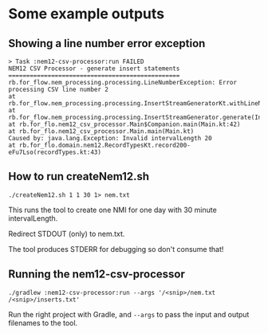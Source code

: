 # Some example outputs

## Showing a line number error exception

    > Task :nem12-csv-processor:run FAILED
    NEM12 CSV Processor - generate insert statements
    ================================================
    rb.for_flow.nem_processing.processing.LineNumberException: Error processing CSV line number 2
    at rb.for_flow.nem_processing.processing.InsertStreamGeneratorKt.withLineNumberException(InsertStreamGenerator.kt:105)
    at rb.for_flow.nem_processing.processing.InsertStreamGenerator.generate(InsertStreamGenerator.kt:32)
    at rb.for_flo.nem12_csv_processor.Main$Companion.main(Main.kt:42)
    at rb.for_flo.nem12_csv_processor.Main.main(Main.kt)
    Caused by: java.lang.Exception: Invalid intervalLength 20
    at rb.for_flo.domain.nem12.RecordTypesKt.record200-eFu7Lso(recordTypes.kt:43)

## How to run createNem12.sh

    ./createNem12.sh 1 1 30 1> nem.txt

This runs the tool to create one NMI for one day with 30 minute intervalLength.

Redirect STDOUT (only) to nem.txt.

The tool produces STDERR for debugging so don't consume that!

## Running the nem12-csv-processor

    ./gradlew :nem12-csv-processor:run --args '/<snip>/nem.txt /<snip>/inserts.txt'

Run the right project with Gradle, and `--args` to pass the input and output filenames to the tool.
